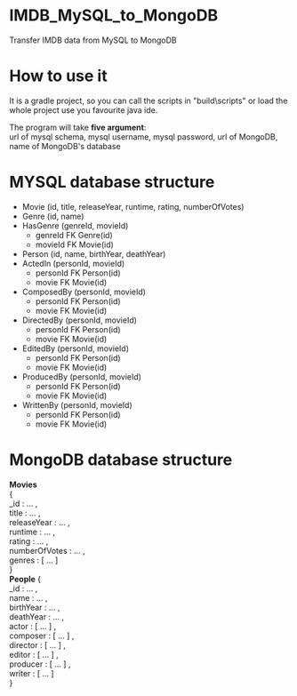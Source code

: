 # IMDB_MySQL_to_MongoDB
Transfer IMDB data from MySQL to MongoDB
# How to use it
It is a gradle project, so you can call the scripts in "build\scripts" or load the whole project use you favourite java ide.

The program will take **five argument**:  
url of mysql schema, mysql username, mysql password, url of MongoDB, name of MongoDB's database

# MYSQL database structure
- Movie (id, title, releaseYear, runtime, rating, numberOfVotes)  
- Genre (id, name)  
- HasGenre (genreId, movieId)  
  - genreId FK Genre(id)  
  - movieId FK Movie(id)  
- Person (id, name, birthYear, deathYear)  
- ActedIn (personId, movieId)  
  - personId FK Person(id)  
  - movie FK Movie(id)  
- ComposedBy (personId, movieId)  
  - personId FK Person(id)  
  - movie FK Movie(id)  
- DirectedBy (personId, movieId)  
  - personId FK Person(id)  
  - movie FK Movie(id)  
- EditedBy (personId, movieId)  
  - personId FK Person(id)  
  - movie FK Movie(id)  
- ProducedBy (personId, movieId)  
  - personId FK Person(id)  
  - movie FK Movie(id)  
- WrittenBy (personId, movieId)  
  - personId FK Person(id)  
  - movie FK Movie(id)  
# MongoDB database structure
**Movies**  
{  
    _id : … ,  
    title : … ,  
    releaseYear : … ,  
    runtime : … ,  
    rating : … ,  
    numberOfVotes : … ,  
    genres : [ … ]  
}  
**People**
{  
    _id : … ,  
    name : … ,  
    birthYear : … ,  
    deathYear : … ,  
    actor : [ … ] ,  
    composer : [ … ] ,  
    director : [ … ] ,  
    editor : [ … ] ,  
    producer : [ … ] ,  
    writer : [ … ]  
}
